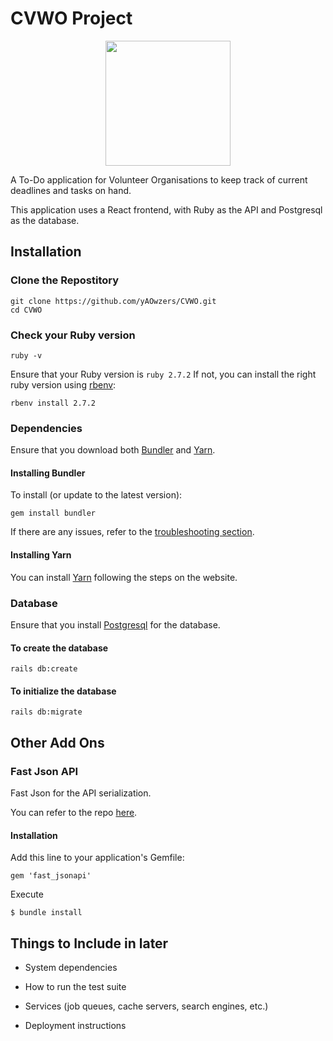 # CVWO Project

<p align="center">
    <img src="https://imgur.com/SXyKzct.jpg" width="200" height="200">
</p>

A To-Do application for Volunteer Organisations to keep track of current deadlines and tasks on hand.

This application uses a React frontend, with Ruby as the API and Postgresql as the database.

## Installation

### Clone the Repostitory

```
git clone https://github.com/yAOwzers/CVWO.git
cd CVWO
```

### Check your Ruby version

```
ruby -v
```

Ensure that your Ruby version is `ruby 2.7.2`
If not, you can install the right ruby version using [rbenv](https://github.com/rbenv/rbenv):

```
rbenv install 2.7.2
```

### Dependencies

Ensure that you download both [Bundler](https://github.com/rubygems/bundler) and [Yarn](https://classic.yarnpkg.com/en/docs/install#windows-stable).

#### Installing Bundler

To install (or update to the latest version):

```
gem install bundler
```

If there are any issues, refer to the [troubleshooting section](https://github.com/rubygems/bundler).

#### Installing Yarn

You can install [Yarn](https://classic.yarnpkg.com/en/docs/install#windows-stable) following the steps on the website.

### Database

Ensure that you install [Postgresql](https://www.postgresql.org/) for the database.

#### To create the database

```
rails db:create
```

#### To initialize the database

```
rails db:migrate
```

## Other Add Ons

### Fast Json API

Fast Json for the API serialization.

You can refer to the repo [here](https://github.com/Netflix/fast_jsonapi).

#### Installation

Add this line to your application's Gemfile:

```
gem 'fast_jsonapi'
```

Execute

```
$ bundle install
```

## Things to Include in later

- System dependencies

- How to run the test suite

- Services (job queues, cache servers, search engines, etc.)

- Deployment instructions
